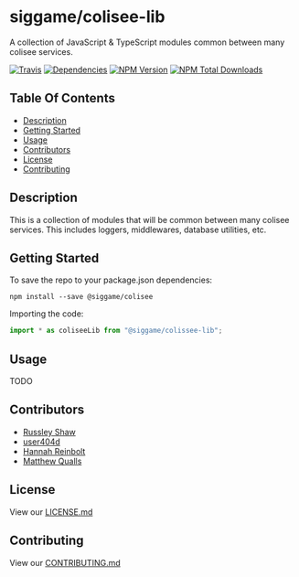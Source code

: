 # siggame/colisee-lib

A collection of JavaScript & TypeScript modules common between many colisee services.

[![Travis](https://img.shields.io/travis/siggame/colisee-lib.svg?style=flat-square)](https://travis-ci.org/siggame/colisee-lib)
[![Dependencies](https://img.shields.io/david/siggame/colisee-lib.svg?style=flat-square)](https://github.com/siggame/colisee-lib)
[![NPM Version](https://img.shields.io/npm/v/@siggame/colisee-lib.svg?style=flat-square)](https://www.npmjs.com/package/@siggame/colisee-lib)
[![NPM Total Downloads](https://img.shields.io/npm/dt/@siggame/colisee-lib.svg?style=flat-square)](https://www.npmjs.com/package/@siggame/colisee-lib)

## Table Of Contents
- [Description](#description)
- [Getting Started](#getting-started)
- [Usage](#usage)
- [Contributors](#contributors)
- [License](#license)
- [Contributing](#contributing)

## Description

This is a collection of modules that will be common between many colisee services. This includes loggers, middlewares, database utilities, etc.

## Getting Started
To save the repo to your package.json dependencies:
```
npm install --save @siggame/colisee
```

Importing the code:
```typescript
import * as coliseeLib from "@siggame/colissee-lib";
```

## Usage

TODO

## Contributors
- [Russley Shaw](https://github.com/russleyshaw)
- [user404d](https://github.com/user404d)
- [Hannah Reinbolt](https://github.com/LoneGalaxy)
- [Matthew Qualls](https://github.com/MatthewQualls)

## License

View our [LICENSE.md](https://github.com/siggame/colisee/blob/master/LICENSE.md)

## Contributing

View our [CONTRIBUTING.md](https://github.com/siggame/colisee/blob/master/CONTRIBUTING.md)
